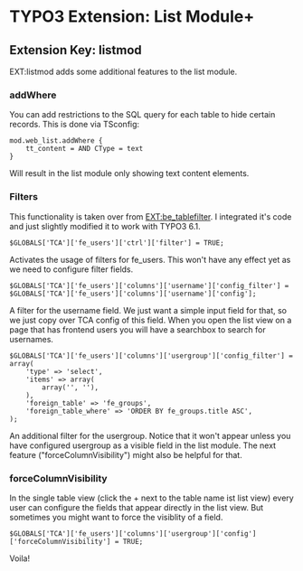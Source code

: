# TYPO3 Extension: List Module+
## Extension Key: listmod

EXT:listmod adds some additional features to the list module.

### addWhere

You can add restrictions to the SQL query for each table to hide certain records. This is done via TSconfig:

	mod.web_list.addWhere {
		tt_content = AND CType = text
	}

Will result in the list module only showing text content elements.

### Filters

This functionality is taken over from [EXT:be_tablefilter](http://typo3.org/extensions/repository/view/be_tablefilter). I integrated it's code and just slightly modified it to work with TYPO3 6.1.

	$GLOBALS['TCA']['fe_users']['ctrl']['filter'] = TRUE;

Activates the usage of filters for fe_users. This won't have any effect yet as we need to configure filter fields.

	$GLOBALS['TCA']['fe_users']['columns']['username']['config_filter'] = $GLOBALS['TCA']['fe_users']['columns']['username']['config'];

A filter for the username field. We just want a simple input field for that, so we just copy over TCA config of this field. When you open the list view on a page that has frontend users you will have a searchbox to search for usernames.

	$GLOBALS['TCA']['fe_users']['columns']['usergroup']['config_filter'] = array(
		'type' => 'select',
		'items' => array(
			array('', ''),
		),
		'foreign_table' => 'fe_groups',
		'foreign_table_where' => 'ORDER BY fe_groups.title ASC',
	);

An additional filter for the usergroup. Notice that it won't appear unless you have configured usergroup as a visible field in the list module. The next feature ("forceColumnVisibility") might also be helpful for that.

### forceColumnVisibility

In the single table view (click the + next to the table name ist list view) every user can configure the fields that appear directly in the list view. But sometimes you might want to force the visiblity of a field.

	$GLOBALS['TCA']['fe_users']['columns']['usergroup']['config']['forceColumnVisibility'] = TRUE;

Voila!